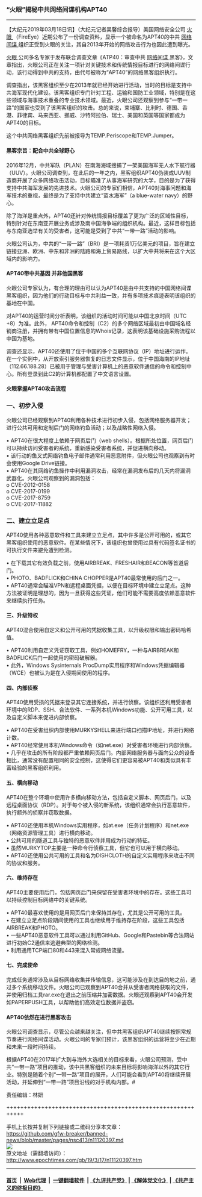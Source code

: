 ### “火眼”揭秘中共网络间谍机构APT40
------------------------

<p>
 【大纪元2019年03月18日讯】（大纪元记者吴馨综合报导）美国网络安全公司
 <a href="http://www.epochtimes.com/gb/tag/%E7%81%AB%E7%9C%BC.html">
  火眼
 </a>
 （FireEye）近期公布了一份调查资料，显示一个被命名为APT40的中共
 <a href="http://www.epochtimes.com/gb/tag/%E7%BD%91%E7%BB%9C%E9%97%B4%E8%B0%8D.html">
  网络间谍
 </a>
 组织正受到火眼的关注，其自2013年开始的网络攻击行为也因此遭到曝光。
</p>
<p>
 <a href="http://www.epochtimes.com/gb/tag/%E7%81%AB%E7%9C%BC.html">
  火眼
 </a>
 公司多名专家于发布联合调查文章《ATP40：审查中共
 <a href="http://www.epochtimes.com/gb/tag/%E7%BD%91%E7%BB%9C%E9%97%B4%E8%B0%8D.html">
  网络间谍
 </a>
 黑客》，文章指出，火眼公司正在关注一项针对关键技术和传统情报目标进行的网络间谍行动，该行动得到中共的支持，由代号被称为“APT40”的网络黑客组织执行。
</p>
<p>
 调查指出，该黑客组织至少在2013年就已经开始进行活动，当时的目标是支持中共海军现代化建设。该黑客组织专门针对工程、运输和国防工业领域，特别是在这些领域与海事技术重叠的专业技术领域。最近，火眼公司还观察到参与“一带一路”的国家也受到了该黑客组织的攻击。总的来说，柬埔寨、比利时、德国、香港、菲律宾、马来西亚、挪威、沙特阿拉伯、瑞士、美国和英国等国家都成为APT40的目标。
</p>
<p>
 这个中共网络黑客组织先前被报导为TEMP.Periscope和TEMP.Jumper。
</p>
<h4>
 黑客宗旨：配合中共全球野心
</h4>
<p>
 2016年12月，中共军队（PLAN）在南海海域搜捕了一架美国海军无人水下航行器（UUV）。火眼公司调查到，在此后的一年之内，黑客组织APT40伪装成UUV制造商开展了众多网络攻击活动，目标瞄准了从事海军研究的大学，目的是为了获得支持中共海军发展的先进技术。火眼公司的专家们相信，APT40对海事问题和海军技术的重视，最终是为了支持中共建立“蓝水海军”（a blue-water navy）的野心。
</p>
<p>
 除了海洋是重点外，APT40还针对传统情报目标覆盖了更为广泛的区域性目标，特别针对在东南亚开展业务或涉及南中国海争端的组织机构。最近，这样目标包括与东南亚选举有关的受害者，这可能是受到了中共“一带一路”活动的影响。
</p>
<p>
 火眼公司认为，中共的“一带一路”（BRI）是一项耗资1万亿美元的项目，旨在建立链接亚洲、欧洲、中东和非洲的陆路和海上贸易路线，以扩大中共将来在这个大区域内的影响力。
</p>
<h4>
 APT40带中共基因 并非他国黑客
</h4>
<p>
 火眼公司专家认为，有合理的理由可以认为APT40是由中共支持的中国网络间谍黑客组织，因为他们的行动目标与中共利益一致，并有多项技术痕迹表明该组织的基地在中国。
</p>
<p>
 对APT40的运营时间分析表明，该组织的活动时间可能以中国北京时间（UTC +8）为准。此外， APT40命令和控制（C2）的多个网络区域最初由中国域名经销商注册，并拥有带有中国位置信息的Whois记录，这表明该基础设施采购流程以中国为基地。
</p>
<p>
 调查还显示，APT40还使用了位于中国的多个互联网协议（IP）地址进行运作。在一个实例中，从开放索引服务器恢复的日志文件显示，位于中国海南的IP地址（112.66.188.28）已被用于管理与受害计算机上的恶意软件通信的命令和控制中心。所有登录到此C2的计算机都配置了中文语言设置。
</p>
<h4>
 火眼掌握APT40攻击流程
</h4>
<h3>
 一、初步入侵
</h3>
<p>
 火眼公司已经观察到APT40利用各种技术进行初步入侵，包括网络服务器开发；进行公共可用和定制后门的网络钓鱼活动；以及战略性网络入侵。
</p>
<p>
 • APT40在很大程度上依赖于网页后门（web shells）。根据所处位置，网页后门可以持续访问受害者的系统，重新感染受害者系统，并促进横向移动。
 <br/>
 • 该行动的鱼叉式网络钓鱼电子邮件通常利用恶意附件，但火眼公司也观察到有时会使用Google Drive链接。
 <br/>
 • APT40在其网络钓鱼操作中利用漏洞攻击，经常在漏洞发布后的几天内将漏洞武器化。火眼公司观察到的漏洞包括：
 <br/>
 o CVE-2012-0158
 <br/>
 o CVE-2017-0199
 <br/>
 o CVE-2017-8759
 <br/>
 o CVE-2017-11882
</p>
<h3>
 二、建立立足点
</h3>
<p>
 APT40使用各种恶意软件和工具来建立立足点，其中许多是公开可用的，或其它黑客组织使用的恶意软件。在某些情况下，该组织也曾使用过具有代码签名证书的可执行文件来避免遭到检测。
</p>
<p>
 • 在下载其它有效负载之前，使用AIRBREAK、FRESHAIR和BEACON等首道后门。
 <br/>
 • PHOTO、BADFLICK和CHINA CHOPPER是APT40最常使用的后门之一。
 <br/>
 • APT40通常会瞄准VPN和远程桌面凭据，以便在目标环境中建立立足点。这种方法被证明是理想的，因为一旦获得这些凭证，他们可能不需要高度依赖恶意软件来继续执行任务。
</p>
<h4>
 三、升级特权
</h4>
<p>
 APT40混合使用自定义和公开可用的凭据收集工具，以升级权限和输出密码哈希值。
</p>
<p>
 • APT40利用自定义凭证窃取工具，例如HOMEFRY，一种与AIRBREAK和BADFLICK后门一起使用的密码破解器。
 <br/>
 • 此外，Windows Sysinternals ProcDump实用程序和Windows凭据编辑器（WCE）也被认为是在入侵期间使用的程序。
</p>
<h4>
 四、内部侦察
</h4>
<p>
 APT40使用受损的凭据来登录其它连接系统，并进行侦察。该组织还利用受害者环境中的RDP、SSH、合法软件、一系列本机Windows功能、公开可用工具，以及自定义脚本来促进内部侦察。
</p>
<p>
 • APT40在受害组织内部使用MURKYSHELL来进行端口扫描IP地址，并进行网络计数。
 <br/>
 • APT40经常使用本机Windows命令（如net.exe）对受害者环境进行内部侦察。
 <br/>
 • 几乎在攻击的所有阶段都严重依赖网页后门。内部网络服务器与面向公众的设备相比，通常没有配置相同的安全控制，这使得它们更容易被APT40和类似具有丰富经验的黑客组织利用。
</p>
<h4>
 五、横向移动
</h4>
<p>
 APT40在整个环境中使用许多横向移动方法，包括自定义脚本、网页后门，以及远程桌面协议（RDP）。对于每个被入侵的新系统，该组织通常会执行恶意软件，执行额外的侦察并窃取数据。
</p>
<p>
 • APT40还使用本机Windows实用程序，如at.exe（任务计划程序）和net.exe（网络资源管理工具）进行横向移动。
 <br/>
 • 公共可用的隧道工具与独特的恶意软件并用成为行动的特征。
 <br/>
 • 虽然MURKYTOP主要是一种命令行侦察工具，但它也可以用于横向移动。
 <br/>
 • APT40还使用公共可用的工具和名为DISHCLOTH的自定义实用程序来攻击不同的协议和服务。
</p>
<h4>
 六、维持存在
</h4>
<p>
 APT40主要使用后门，包括网页后门来保留在受害者环境中的存在。这些工具可以持续控制目标网络中的关键系统。
</p>
<p>
 • APT40最喜欢使用的是用网页后门来保持其存在，尤其是公开可用的工具。
 <br/>
 • 在建立立足点阶段期间使用的工具也继续用于维持存在阶段，这些工具包括AIRBREAK和PHOTO。
 <br/>
 • 一些APT40恶意软件工具可以通过利用GitHub、Google和Pastebin等合法网站进行初始C2通信来逃避典型的网络检测。
 <br/>
 • 利用通用TCP端口80和443来混入常规网络流量。
</p>
<h4>
 七、完成使命
</h4>
<p>
 完成任务通常涉及从目标网络收集并传输信息，这可能涉及在到达目的地之前，通过多个系统移动文件。火眼公司已观察到APT40合并从受害者网络获取的文件，并使用归档工具rar.exe在退出之前压缩并加密数据。火眼还观察到APT40会开发如PAPERPUSH工具，以帮助他们高效定位数据并盗窃。
</p>
<h4>
 APT40依然在进行黑客攻击
</h4>
<p>
 火眼公司调查显示，尽管公众越来越关注，但中共黑客组织APT40继续按照常规节奏进行网络间谍活动。火眼公司的专家们预计，该黑客组织的运营将至少在近期和未来一段时间持续。
</p>
<p>
 根据APT40在2017年扩大到与海外大选相关的目标来看，火眼公司预测，受中共“一带一路”项目的推动，该中共黑客组织的未来目标将影响海洋以外的其它行业。特别是随着个别“一带一路”项目的展开，人们可能会看到APT40将继续开展活动，并延伸到“一带一路”项目沿线的对手机构内部。#
</p>
<p>
 责任编辑：林妍
</p>

+++++++++++++++++++++++++++++++++++++++++++++++++++++++++++<br/><br/>
手机上长按并复制下列链接或二维码分享本文章：<br/>
https://github.com/gfw-breaker/banned-news/blob/master/pages/nsc413/n11120397.md <br/>
<a href='https://github.com/gfw-breaker/banned-news/blob/master/pages/nsc413/n11120397.md'><img src='https://github.com/gfw-breaker/banned-news/blob/master/pages/nsc413/n11120397.md.png'/></a> <br/>
原文地址（需翻墙访问）：http://www.epochtimes.com/gb/19/3/17/n11120397.htm


------------------------
#### [首页](https://github.com/gfw-breaker/banned-news/blob/master/README.md) &nbsp;|&nbsp; [Web代理](https://github.com/labour-camp/helloworld) &nbsp;|&nbsp; [一键翻墙软件](https://github.com/gfw-breaker/nogfw/blob/master/README.md) &nbsp;| [《九评共产党》](https://github.com/gfw-breaker/9ping.md/blob/master/README.md#九评之一评共产党是什么) | [《解体党文化》](https://github.com/gfw-breaker/jtdwh.md/blob/master/README.md) | [《共产主义的终极目的》](https://github.com/gfw-breaker/gczydzjmd.md/blob/master/README.md)

